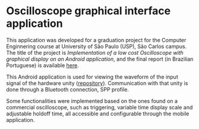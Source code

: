 # Oscilloscope graphical interface application

This application was developed for a graduation project for the Computer Enginnering course at 
University of São Paulo (USP), São Carlos campus. The title of the project is *Implementation 
of a low cost Oscilloscope with graphical display on an Android application*, and the final report
(in Brazilian Portuguese) is available 
[here](http://www.tcc.sc.usp.br/tce/disponiveis/97/970010/tce-04012017-163919/).



This Android application is used for viewing the waveform of the input signal of the hardware 
unity ([repository](https://github.com/jeajjr/tcc-arm)). Communication with that unity is done 
through a Bluetooth connection, SPP profile.

Some functionalities were implemented based on the ones found on a commercial oscilloscope, 
such as triggering, variable time display scale and adjustable holdoff time, all accessible 
and configurable through the mobile application.
